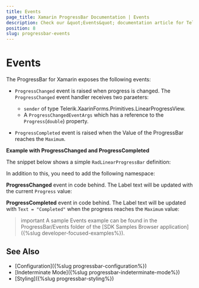 ```yaml
---
title: Events
page_title: Xamarin ProgressBar Documentation | Events
description: Check our &quot;Events&quot; documentation article for Telerik ProgressBar for Xamarin control.
position: 8
slug: progressbar-events
---
```


# Events

The ProgressBar for Xamarin exposes the following events:

* `ProgressChanged` event is raised when progress is changed. The `ProgressChanged` event handler receives two paraeters:

	* `sender` of type Telerik.XaarinForms.Primitives.LinearProgressView.
	* A `ProgressChangedEventArgs` which has a reference to the `Progress`(`double`) property.

* `ProgressCompleted` event is raised when the Value of the ProgressBar reaches the `Maximum`.

**Example with ProgressChanged and ProgressCompleted**

The snippet below shows a simple `RadLinearProgressBar` definition:

<snippet id='progressbar-events'/>

In addition to this, you need to add the following namespace:

<snippet id='xmlns-telerikprimitives'/>

**ProgressChanged** event in code behind. The Label text will be updated with the current `Progress` value:

<snippet id='progressbar-progresschanged-event'/>

**ProgressCompleted** event in code behind. The Label text will be updated with `Text = "Completed"` when the progress reaches the `Maximum` value:

<snippet id='progressbar-progresscompleted-event'/>

>important A sample Events example can be found in the ProgressBar/Events folder of the [SDK Samples Browser application]({%slug developer-focused-examples%}).

## See Also

- [Configuration]({%slug progressbar-configuration%})
- [Indeterminate Mode]({%slug progressbar-indeterminate-mode%})
- [Styling]({%slug progressbar-styling%})
